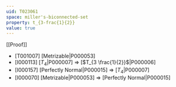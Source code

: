 ```yaml
---
uid: T023061
space: miller's-biconnected-set
property: t_{3-frac{1}{2}}
value: true
---
```

[[Proof]]

* [T001007] [Metrizable|P000053]
* [I000113] [$T_4$|P000007] => [$T_{3 \frac{1}{2}}$|P000006]
* [I000157] [Perfectly Normal|P000015] => [$T_4$|P000007]
* [I000070] [Metrizable|P000053] => [Perfectly Normal|P000015]

